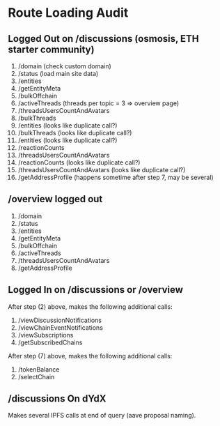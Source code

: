 # Route Loading Audit
## Logged Out on /discussions (osmosis, ETH starter community)

1. /domain (check custom domain)
2. /status (load main site data)
3. /entities
4. /getEntityMeta
5. /bulkOffchain
6. /activeThreads (threads per topic = 3 => overview page)
7. /threadsUsersCountAndAvatars
8. /bulkThreads
9. /entities (looks like duplicate call?)
10. /bulkThreads (looks like duplicate call?)
11. /entities (looks like duplicate call?)
12. /reactionCounts
13. /threadsUsersCountAndAvatars
14. /reactionCounts (looks like duplicate call?)
15. /threadsUsersCountAndAvatars (looks like duplicate call?)
16. /getAddressProfile (happens sometime after step 7, may be several)

## /overview logged out

1. /domain
2. /status
3. /entities
4. /getEntityMeta
5. /bulkOffchain
6. /activeThreads
7. /threadsUsersCountAndAvatars
8. /getAddressProfile

## Logged In on /discussions or /overview

After step (2) above, makes the following additional calls:

1. /viewDiscussionNotifications
2. /viewChainEventNotifications
3. /viewSubscriptions
4. /getSubscribedChains

After step (7) above, makes the following additional calls:

1. /tokenBalance
2. /selectChain
## /discussions On dYdX

Makes several IPFS calls at end of query (aave proposal naming).
